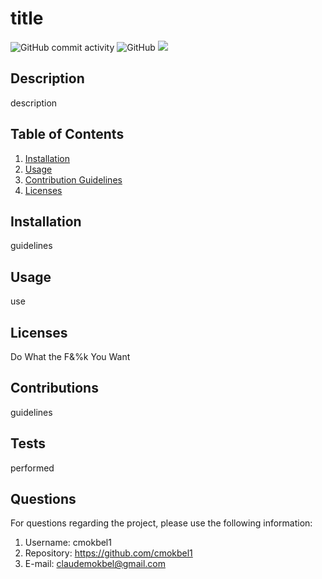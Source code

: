 
  # title
  ![GitHub commit activity](https://img.shields.io/github/commit-activity/m/cmokbel1/ReadMeGenerator)
  ![GitHub](https://img.shields.io/github/license/cmokbel1/ReadMeGenerator)
  <img src="http://www.wtfpl.net/wp-content/uploads/2012/12/wtfpl-badge-1.png"/>


  ## Description 
  description

  ## Table of Contents
  1. [Installation](#Installation)
  2. [Usage](#Usage)
  3. [Contribution Guidelines](#Contributions)
  4. [Licenses](#Licenses)
      
  ## Installation
  guidelines

  ## Usage
  use

  ## Licenses
  Do What the F&%k You Want

  ## Contributions
  guidelines

  ## Tests
  performed

  ## Questions
   For questions regarding the project, please use the following information:
  1. Username: cmokbel1
  2. Repository: https://github.com/cmokbel1
  3. E-mail: claudemokbel@gmail.com
